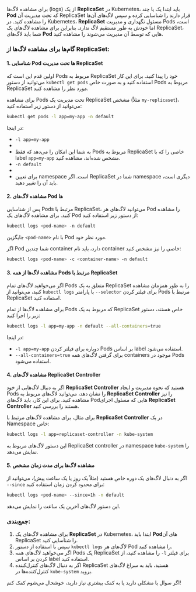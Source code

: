 
برای مشاهده لاگ‌ها (logs) از یک **ReplicaSet** در Kubernetes، باید ابتدا یک یا چند **Pod** که تحت مدیریت آن ReplicaSet قرار دارند را شناسایی کرده و سپس لاگ‌های آن‌ها را مشاهده کنید. در Kubernetes، **ReplicaSet** مسئول نگهداری و مدیریت Pods است، اما خودش به طور مستقیم لاگ ندارد. بنابراین برای مشاهده لاگ‌های یک ReplicaSet، شما باید لاگ‌های **Pod** هایی که توسط آن مدیریت می‌شوند را مشاهده کنید.

### گام‌ها برای مشاهده لاگ‌ها از ReplicaSet:

#### 1. **شناسایی Pod ها تحت مدیریت ReplicaSet**

اولین قدم این است که Pods مربوط به ReplicaSet خود را پیدا کنید. برای این کار می‌توانید از دستور `kubectl get pods` استفاده کنید و به صورت خاص Pods مربوط به ReplicaSet مورد نظر را مشاهده کنید.

برای مشاهده Pods تحت مدیریت یک ReplicaSet مشخص (مثلاً `my-replicaset`)، می‌توانید از دستور زیر استفاده کنید:


```bash
kubectl get pods -l app=my-app -n default
```

در اینجا:


- `-l app=my-app`
-
-   به شما این امکان را می‌دهد که فقط Pods مربوط به ReplicaSet خاصی را که با label `app=my-app` مشخص شده‌اند، مشاهده کنید.
- `-n default`
-
-   برای تعیین namespace است. اگر ReplicaSet شما در namespace دیگری است، باید آن را تغییر دهید.

#### 2. **مشاهده لاگ‌های Pod ها**

پس از شناسایی Pods مرتبط با ReplicaSet، می‌توانید لاگ‌های هر Pod را مشاهده کنید. برای مشاهده لاگ‌های یک Pod از دستور زیر استفاده کنید:

```bash
kubectl logs <pod-name> -n default
```

جایگزین `<pod-name>` با نام Pod مورد نظر خود.

اگر Pod شما چندین container دارد، باید نام container خاصی را نیز مشخص کنید:

```bash
kubectl logs <pod-name> -c <container-name> -n default
```

#### 3. **مشاهده لاگ‌ها از همه Pods مرتبط با ReplicaSet**
اگر می‌خواهید لاگ‌های تمام Pods متعلق به یک ReplicaSet را به طور همزمان مشاهده کنید، می‌توانید از `kubectl logs` با پارامتر `--selector` برای فیلتر کردن Pods مرتبط با ReplicaSet استفاده کنید.

برای مشاهده لاگ‌ها از تمام Pods که مربوط به یک ReplicaSet خاص هستند، دستور زیر را اجرا کنید:

```bash
kubectl logs -l app=my-app -n default --all-containers=true
```

در اینجا:
- `-l app=my-app` دوباره برای فیلتر کردن Pods بر اساس label استفاده می‌شود.
- `--all-containers=true` برای گرفتن لاگ‌های همه containers موجود در Pods استفاده می‌شود.

#### 4. **مشاهده لاگ‌های ReplicaSet Controller**
اگر به دنبال لاگ‌هایی از خود **ReplicaSet Controller** هستید که نحوه مدیریت و ایجاد Pods را نشان دهد، می‌توانید لاگ‌های مربوط به **ReplicaSet Controller** را نیز مشاهده کنید. برای این کار، باید لاگ‌های Podهایی که مسئول اجرای **ReplicaSet Controller** هستند را بررسی کنید.

برای مثال، برای مشاهده لاگ‌های مرتبط با **ReplicaSet Controller** در یک Namespace خاص:

```bash
kubectl logs -l app=replicaset-controller -n kube-system
```

این دستور لاگ‌های مربوط به ReplicaSet controller در namespace `kube-system` را نمایش می‌دهد.

#### 5. **مشاهده لاگ‌ها برای مدت زمان مشخص**
اگر به دنبال لاگ‌های یک دوره خاص هستید (مثلاً یک روز یا یک ساعت پیش)، می‌توانید از `--since` برای محدود کردن زمان استفاده کنید:

```bash
kubectl logs <pod-name> --since=1h -n default
```

این دستور لاگ‌های آخرین یک ساعت را نمایش می‌دهد.

### جمع‌بندی:
1. برای مشاهده لاگ‌های یک **ReplicaSet** در Kubernetes، ابتدا باید **Pod**‌های آن ReplicaSet را شناسایی کنید.
2. سپس با استفاده از دستور `kubectl logs` لاگ‌های هر Pod را مشاهده کنید.
3. اگر می‌خواهید لاگ‌های همه Pods یک ReplicaSet را مشاهده کنید، از `-l` برای فیلتر کردن بر اساس label استفاده کنید.
4. اگر به دنبال لاگ‌های کنترل‌کننده ReplicaSet هستید، باید به سراغ لاگ‌های کنترل‌کننده‌ها در `kube-system` بروید.

اگر سوال یا مشکلی دارید یا به کمک بیشتری نیاز دارید، خوشحال می‌شوم کمک کنم!
